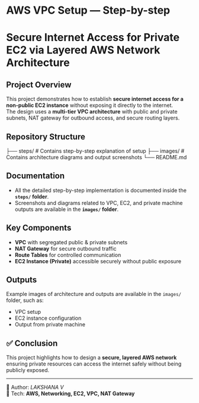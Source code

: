 # AWS VPC Setup — Step-by-step

# Secure Internet Access for Private EC2 via Layered AWS Network Architecture

## Project Overview
This project demonstrates how to establish **secure internet access for a non-public EC2 instance** without exposing it directly to the internet.  
The design uses a **multi-tier VPC architecture** with public and private subnets, NAT gateway for outbound access, and secure routing layers.  

## Repository Structure
├── steps/ # Contains step-by-step explanation of setup
├── images/ # Contains architecture diagrams and output screenshots
└── README.md

## Documentation
- All the detailed step-by-step implementation is documented inside the **`steps/` folder**.  
- Screenshots and diagrams related to VPC, EC2, and private machine outputs are available in the **`images/` folder**.  

## Key Components
- **VPC** with segregated public & private subnets  
- **NAT Gateway** for secure outbound traffic  
- **Route Tables** for controlled communication  
- **EC2 Instance (Private)** accessible securely without public exposure  

## Outputs
Example images of architecture and outputs are available in the `images/` folder, such as:  
- VPC setup  
- EC2 instance configuration  
- Output from private machine  

## ✅ Conclusion
This project highlights how to design a **secure, layered AWS network** ensuring private resources can access the internet safely without being publicly exposed.  

---
📌 Author: *LAKSHANA V*  
📌 Tech: **AWS, Networking, EC2, VPC, NAT Gateway**
